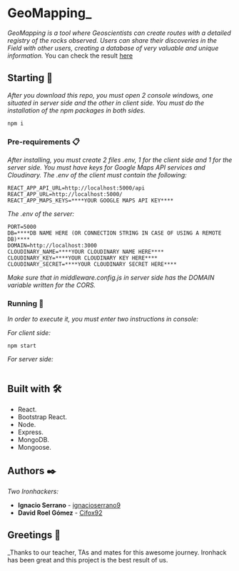 # GeoMapping_

_GeoMapping is a tool where Geoscientists can create routes with a detailed registry of the rocks observed. Users can share their discoveries in the Field with other users, creating a database of very valuable and unique information._
You can check the result [here](https://geomapping-1.herokuapp.com/)

## Starting 🚀

_After you download this repo, you must open 2 console windows, one situated in server side and the other in client side. You must do the installation of the npm packages in both sides._

```
npm i
```

### Pre-requirements 📋

_After installing, you must create 2 files .env, 1 for the client side and 1 for the server side. You must have keys for Google Maps API services and Cloudinary. The .env of the client must contain the following:_
```
REACT_APP_API_URL=http://localhost:5000/api
REACT_APP_URL=http://localhost:5000/
REACT_APP_MAPS_KEYS=****YOUR GOOGLE MAPS API KEY****
```
_The .env of the server:_

```
PORT=5000
DB=****DB NAME HERE (OR CONNECTION STRING IN CASE OF USING A REMOTE DB)****
DOMAIN=http://localhost:3000
CLOUDINARY_NAME=****YOUR CLOUDINARY NAME HERE****
CLOUDINARY_KEY=****YOUR CLOUDINARY KEY HERE****
CLOUDINARY_SECRET=****YOUR CLOUDINARY SECRET HERE****
```
_Make sure that in middleware.config.js in server side has the DOMAIN variable written for the CORS._

### Running 🔧

_In order to execute it, you must enter two instructions in console:_

_For client side:_

```
npm start
```

_For server side:_

```npm run dev
```

## Built with 🛠️
* React.
* Bootstrap React.
* Node.
* Express.
* MongoDB.
* Mongoose.

## Authors ✒️
_Two Ironhackers:_

* **Ignacio Serrano** - [ignacioserrano9](https://github.com/ignacioserrano9)
* **David Roel Gómez** - [Cifox92](https://github.com/Cifox92)

## Greetings 🎁
_Thanks to our teacher, TAs and mates for this awesome journey. Ironhack has been great and this project is the best result of us.
